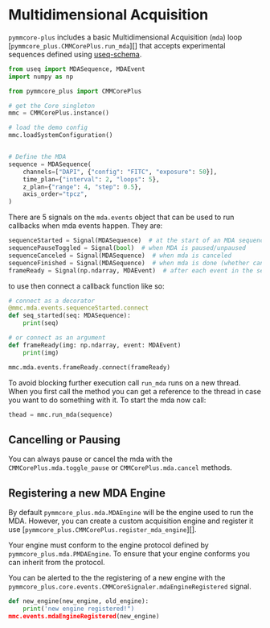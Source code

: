 # Multidimensional Acquisition

`pymmcore-plus` includes a basic  Multidimensional Acquisition (`mda`) loop [`pymmcore_plus.CMMCorePlus.run_mda`][] that
accepts experimental sequences defined using [useq-schema](https://github.com/pymmcore-plus/useq-schema).


```python
from useq import MDASequence, MDAEvent
import numpy as np

from pymmcore_plus import CMMCorePlus

# get the Core singleton
mmc = CMMCorePlus.instance()

# load the demo config
mmc.loadSystemConfiguration()


# Define the MDA
sequence = MDASequence(
    channels=["DAPI", {"config": "FITC", "exposure": 50}],
    time_plan={"interval": 2, "loops": 5},
    z_plan={"range": 4, "step": 0.5},
    axis_order="tpcz",
)
```

There are 5 signals on the `mda.events` object that can be used to run callbacks when mda events happen. They are:

```python
sequenceStarted = Signal(MDASequence)  # at the start of an MDA sequence
sequencePauseToggled = Signal(bool)  # when MDA is paused/unpaused
sequenceCanceled = Signal(MDASequence)  # when mda is canceled
sequenceFinished = Signal(MDASequence)  # when mda is done (whether canceled or not)
frameReady = Signal(np.ndarray, MDAEvent)  # after each event in the sequence
```

to use then connect a callback function like so:

```python
# connect as a decorator
@mmc.mda.events.sequenceStarted.connect
def seq_started(seq: MDASequence):
    print(seq)

# or connect as an argument
def frameReady(img: np.ndarray, event: MDAEvent)
    print(img)

mmc.mda.events.frameReady.connect(frameReady)
```


To avoid blocking further execution call `run_mda` runs on a new thread. When you first call
the method you can get a reference to the thread in case you want to do something with it.
To start the mda now call:

```python
thead = mmc.run_mda(sequence)
```

## Cancelling or Pausing

You can always pause or cancel the mda with the `CMMCorePlus.mda.toggle_pause`
or `CMMCorePlus.mda.cancel` methods.

## Registering a new MDA Engine

By default `pymmcore_plus.mda.MDAEngine` will be the engine used to run
the MDA. However, you can create a custom acquisition engine and register it use
[`pymmcore_plus.CMMCorePlus.register_mda_engine`][].

Your engine must conform to the engine protocol defined by
`pymmcore_plus.mda.PMDAEngine`. To ensure that your engine conforms you can
inherit from the protocol.

You can be alerted to the the registering of a new engine with the
`pymmcore_plus.core.events.CMMCoreSignaler.mdaEngineRegistered` signal.

```python
def new_engine(new_engine, old_engine):
    print('new engine registered!")
mmc.events.mdaEngineRegistered(new_engine)
```
